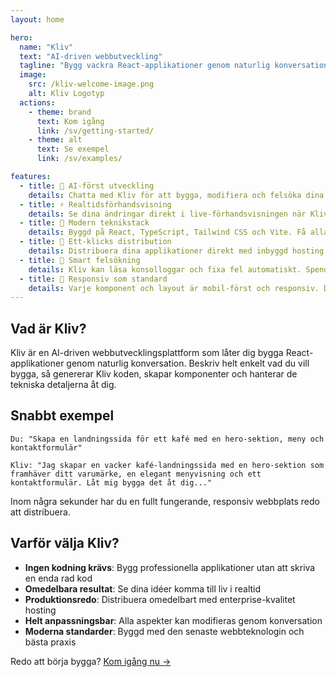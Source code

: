 ```yaml
---
layout: home

hero:
  name: "Kliv"
  text: "AI-driven webbutveckling"
  tagline: "Bygg vackra React-applikationer genom naturlig konversation"
  image:
    src: /kliv-welcome-image.png
    alt: Kliv Logotyp
  actions:
    - theme: brand
      text: Kom igång
      link: /sv/getting-started/
    - theme: alt
      text: Se exempel
      link: /sv/examples/

features:
  - title: 🤖 AI-först utveckling
    details: Chatta med Kliv för att bygga, modifiera och felsöka dina applikationer med naturligt språk. Ingen manuell kodning behövs.
  - title: ⚡ Realtidsförhandsvisning
    details: Se dina ändringar direkt i live-förhandsvisningen när Kliv modifierar din kod. Vad du ser är vad du får.
  - title: 🎨 Modern teknikstack
    details: Byggd på React, TypeScript, Tailwind CSS och Vite. Få alla fördelar med modern webbutveckling.
  - title: 🚀 Ett-klicks distribution
    details: Distribuera dina applikationer direkt med inbyggd hosting. Anpassade domäner och SSL inkluderat.
  - title: 🔧 Smart felsökning
    details: Kliv kan läsa konsolloggar och fixa fel automatiskt. Spendera mindre tid på felsökning, mer tid på att bygga.
  - title: 📱 Responsiv som standard
    details: Varje komponent och layout är mobil-först och responsiv. Dina appar fungerar perfekt på alla enheter.
---
```


## Vad är Kliv?

Kliv är en AI-driven webbutvecklingsplattform som låter dig bygga React-applikationer genom naturlig konversation. Beskriv helt enkelt vad du vill bygga, så genererar Kliv koden, skapar komponenter och hanterar de tekniska detaljerna åt dig.

## Snabbt exempel

```
Du: "Skapa en landningssida för ett kafé med en hero-sektion, meny och kontaktformulär"

Kliv: "Jag skapar en vacker kafé-landningssida med en hero-sektion som framhäver ditt varumärke, en elegant menyvisning och ett kontaktformulär. Låt mig bygga det åt dig..."
```

Inom några sekunder har du en fullt fungerande, responsiv webbplats redo att distribuera.

## Varför välja Kliv?

- **Ingen kodning krävs**: Bygg professionella applikationer utan att skriva en enda rad kod
- **Omedelbara resultat**: Se dina idéer komma till liv i realtid
- **Produktionsredo**: Distribuera omedelbart med enterprise-kvalitet hosting
- **Helt anpassningsbar**: Alla aspekter kan modifieras genom konversation
- **Moderna standarder**: Byggd med den senaste webbteknologin och bästa praxis

Redo att börja bygga? [Kom igång nu →](/sv/getting-started/)
